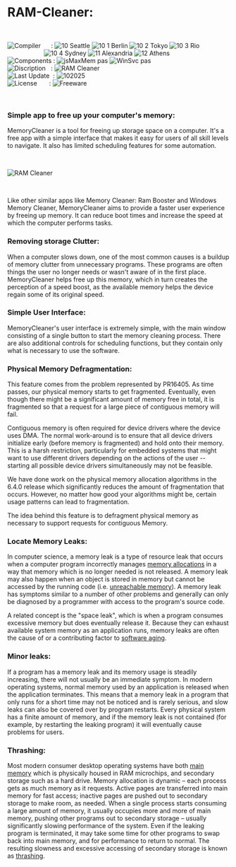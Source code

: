 # RAM-Cleaner:

</br>

![Compiler](https://github.com/user-attachments/assets/a916143d-3f1b-4e1f-b1e0-1067ef9e0401) &nbsp;&nbsp;&nbsp;&nbsp;&nbsp;: ![10 Seattle](https://github.com/user-attachments/assets/c70b7f21-688a-4239-87c9-9a03a8ff25ab) ![10 1 Berlin](https://github.com/user-attachments/assets/bdcd48fc-9f09-4830-b82e-d38c20492362) ![10 2 Tokyo](https://github.com/user-attachments/assets/5bdb9f86-7f44-4f7e-aed2-dd08de170bd5) ![10 3 Rio](https://github.com/user-attachments/assets/e7d09817-54b6-4d71-a373-22ee179cd49c)   
&nbsp;&nbsp;&nbsp;&nbsp;&nbsp;&nbsp;&nbsp;&nbsp;&nbsp;&nbsp;&nbsp;&nbsp;&nbsp;&nbsp;&nbsp;&nbsp;&nbsp;&nbsp;&nbsp;&nbsp;&nbsp;![10 4 Sydney](https://github.com/user-attachments/assets/e75342ca-1e24-4a7e-8fe3-ce22f307d881) ![11 Alexandria](https://github.com/user-attachments/assets/64f150d0-286a-4edd-acab-9f77f92d68ad) ![12 Athens](https://github.com/user-attachments/assets/59700807-6abf-4e6d-9439-5dc70fc0ceca)  
![Components](https://github.com/user-attachments/assets/d6a7a7a4-f10e-4df1-9c4f-b4a1a8db7f0e) : ![jsMaxMem pas](https://github.com/user-attachments/assets/5ccf86e4-9add-4fce-830c-5907b437b583) ![WinSvc pas](https://github.com/user-attachments/assets/8798f17e-6602-46e7-8427-63e1e384fdb7)  
![Discription](https://github.com/user-attachments/assets/4a778202-1072-463a-bfa3-842226e300af) &nbsp;&nbsp;: ![RAM Cleaner](https://github.com/user-attachments/assets/152bb17b-e2a5-48df-9ac8-b1f3665960c7)  
![Last Update](https://github.com/user-attachments/assets/e1d05f21-2a01-4ecf-94f3-b7bdff4d44dd) &nbsp;: ![102025](https://github.com/user-attachments/assets/62cea8cc-bd7d-49bd-b920-5590016735c0)  
![License](https://github.com/user-attachments/assets/ff71a38b-8813-4a79-8774-09a2f3893b48) &nbsp;&nbsp;&nbsp;&nbsp;&nbsp;&nbsp;: ![Freeware](https://github.com/user-attachments/assets/1fea2bbf-b296-4152-badd-e1cdae115c43)

</br>

### Simple app to free up your computer's memory:
MemoryCleaner is a tool for freeing up storage space on a computer. It's a free app with a simple interface that makes it easy for users of all skill levels to navigate. It also has limited scheduling features for some automation.

</br>

![RAM Cleaner](https://github.com/user-attachments/assets/ca0bf564-d2e3-4fc2-8948-1b55d70f7703)

</br>

Like other similar apps like Memory Cleaner: Ram Booster and Windows Memory Cleaner, MemoryCleaner aims to provide a faster user experience by freeing up memory. It can reduce boot times and increase the speed at which the computer performs tasks.

### Removing storage Clutter:
When a computer slows down, one of the most common causes is a buildup of memory clutter from unnecessary programs. These programs are often things the user no longer needs or wasn't aware of in the first place. MemoryCleaner helps free up this memory, which in turn creates the perception of a speed boost, as the available memory helps the device regain some of its original speed.

### Simple User Interface:
MemoryCleaner's user interface is extremely simple, with the main window consisting of a single button to start the memory cleaning process. There are also additional controls for scheduling functions, but they contain only what is necessary to use the software.

### Physical Memory Defragmentation:
This feature comes from the problem represented by PR16405. As time passes, our physical memory starts to get fragmented. Eventually, even though there might be a significant amount of memory free in total, it is fragmented so that a request for a large piece of contiguous memory will fail.

Contiguous memory is often required for device drivers where the device uses DMA. The normal work-around is to ensure that all device drivers initialize early (before memory is fragmented) and hold onto their memory. This is a harsh restriction, particularly for embedded systems that might want to use different drivers depending on the actions of the user -- starting all possible device drivers simultaneously may not be feasible.

We have done work on the physical memory allocation algorithms in the 6.4.0 release which significantly reduces the amount of fragmentation that occurs. However, no matter how good your algorithms might be, certain usage patterns can lead to fragmentation.

The idea behind this feature is to defragment physical memory as necessary to support requests for contiguous Memory.

### Locate Memory Leaks:
In computer science, a memory leak is a type of resource leak that occurs when a computer program incorrectly manages [memory allocations](https://en.wikipedia.org/wiki/Memory_management) in a way that memory which is no longer needed is not released. A memory leak may also happen when an object is stored in memory but cannot be accessed by the running code (i.e. [unreachable memory](https://en.wikipedia.org/wiki/Unreachable_memory)). A memory leak has symptoms similar to a number of other problems and generally can only be diagnosed by a programmer with access to the program's source code.

A related concept is the "space leak", which is when a program consumes excessive memory but does eventually release it. Because they can exhaust available system memory as an application runs, memory leaks are often the cause of or a contributing factor to [software aging](https://en.wikipedia.org/wiki/Software_aging).

### Minor leaks:
If a program has a memory leak and its memory usage is steadily increasing, there will not usually be an immediate symptom. In modern operating systems, normal memory used by an application is released when the application terminates. This means that a memory leak in a program that only runs for a short time may not be noticed and is rarely serious, and slow leaks can also be covered over by program restarts. Every physical system has a finite amount of memory, and if the memory leak is not contained (for example, by restarting the leaking program) it will eventually cause problems for users.

### Thrashing:
Most modern consumer desktop operating systems have both [main memory](https://en.wikipedia.org/wiki/Computer_data_storage#Primary_storage) which is physically housed in RAM microchips, and secondary storage such as a hard drive. Memory allocation is dynamic – each process gets as much memory as it requests. Active pages are transferred into main memory for fast access; inactive pages are pushed out to secondary storage to make room, as needed. When a single process starts consuming a large amount of memory, it usually occupies more and more of main memory, pushing other programs out to secondary storage – usually significantly slowing performance of the system. Even if the leaking program is terminated, it may take some time for other programs to swap back into main memory, and for performance to return to normal. The resulting slowness and excessive accessing of secondary storage is known as [thrashing](https://en.wikipedia.org/wiki/Thrashing_(computer_science)).
